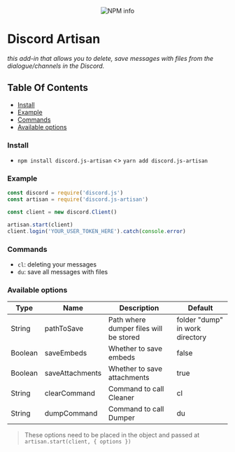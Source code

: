 <p align="center"><img src="https://nodei.co/npm/discord.js-artisan.png?downloads=true&stars=true" alt="NPM info"/></p>

# Discord Artisan
*this add-in that allows you to delete, save messages with files from the dialogue/channels in the Discord.*

## Table Of Contents
- [Install](#install)
- [Example](#example)
- [Commands](#commands)
- [Available options](#available-options)

### Install

- `npm install discord.js-artisan` <> `yarn add discord.js-artisan`

### Example

```js
const discord = require('discord.js')
const artisan = require('discord.js-artisan')

const client = new discord.Client()

artisan.start(client)
client.login('YOUR_USER_TOKEN_HERE').catch(console.error)
```

### Commands

- `cl`: deleting your messages
- `du`: save all messages with files

### Available options

| Type | Name | Description | Default
| --- | --- | --- | --- |
| String | pathToSave | Path where dumper files will be stored | folder "dump" in work directory |
| Boolean | saveEmbeds | Whether to save embeds | false |
| Boolean | saveAttachments | Whether to save attachments | true |
| String | clearCommand | Command to call Cleaner | cl |
| String | dumpCommand | Command to call Dumper | du |

> These options need to be placed in the object and passed at `artisan.start(client, { options })`
